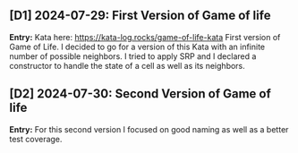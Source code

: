 ## [D1] 2024-07-29: First Version of Game of life
**Entry:**
Kata here: https://kata-log.rocks/game-of-life-kata
First version of Game of Life. I decided to go for a version of this Kata with an infinite number of possible neighbors. I tried to apply SRP and I declared a constructor to handle the state of a cell as well as its neighbors.

## [D2] 2024-07-30: Second Version of Game of life
**Entry:**
For this second version I focused on good naming as well as a better test coverage.